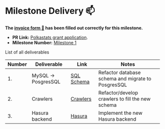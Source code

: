 # Milestone Delivery :mailbox:

**The [invoice form :pencil:](https://forms.gle/8Wx7nxtq8fKrsuEz8) has been filled out correctly for this milestone.**  

* **PR Link:** [Polkastats grant application](https://github.com/w3f/Open-Grants-Program/pull/2). 
* **Milestone Number:** [Milestone 1](https://github.com/Colm3na/polkastats-backend-v3/releases/tag/milestone1)

List of all deliverables 

| Number | Deliverable | Link | Notes |
| ------------- | ------------- | ------------- |------------- |
| 1. | MySQL -> PosgresSQL | [SQL Schema](https://github.com/Colm3na/polkastats-backend-v3/blob/milestone1/docker/polkastats-backend/sql/polkastats.sql) | Refactor database schema and migrate to PosgresSQL |  
| 2. | Crawlers | [Crawlers](https://github.com/Colm3na/polkastats-backend-v3/tree/milestone1/lib/crawlers) | Refactor/develop crawlers to fill the new schema |  
| 3. | Hasura backend | [Hasura](https://github.com/Colm3na/polkastats-backend-v3/blob/60fe28f2dba103ef4324457cf078ba63e0cc22b6/docker/polkastats-backend/docker-compose.yml#L37) | Implement the new Hasura backend |
